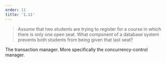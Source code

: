 ```yaml
---
order: 11
title: '1.11'
---
```

> Assume that two students are trying to register for a course in which there is only
> one open seat. What component of a database system prevents both students
> from being given that last seat?

The transaction manager. More specifically the concurrency-control manager. 

